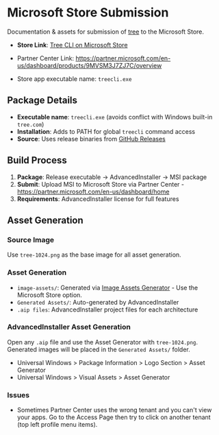 # Microsoft Store Submission

Documentation & assets for submission of [tree](https://github.com/peteretelej/tree) to the Microsoft Store.

- **Store Link**: [Tree CLI on Microsoft Store](https://apps.microsoft.com/detail/9MVSM3J7ZJ7C)
- Partner Center Link: https://partner.microsoft.com/en-us/dashboard/products/9MVSM3J7ZJ7C/overview

- Store app executable name: `treecli.exe`

## Package Details

- **Executable name**: `treecli.exe` (avoids conflict with Windows built-in `tree.com`)
- **Installation**: Adds to PATH for global `treecli` command access
- **Source**: Uses release binaries from [GitHub Releases](https://github.com/peteretelej/tree/releases)

## Build Process

1. **Package**: Release executable → AdvancedInstaller → MSI package
2. **Submit**: Upload MSI to Microsoft Store via Partner Center - https://partner.microsoft.com/en-us/dashboard/home
3. **Requirements**: AdvancedInstaller license for full features

## Asset Generation

### Source Image

Use `tree-1024.png` as the base image for all asset generation.

### Asset Generation

- `image-assets/`: Generated via [Image Assets Generator](https://image-assets.etelej.com/) - Use the Microsoft Store option.
- `Generated Assets/`: Auto-generated by AdvancedInstaller
- `.aip files`: AdvancedInstaller project files for each architecture

### AdvancedInstaller Asset Generation

Open any `.aip` file and use the Asset Generator with `tree-1024.png`. Generated images will be placed in the `Generated Assets/` folder.

- Universal Windows > Package Information > Logo Section > Asset Generator
- Universal Windows > Visual Assets > Asset Generator

### Issues

- Sometimes Partner Center uses the wrong tenant and you can't view your apps. Go to the Access Page then try to click on another tenant (top left profile menu items).

